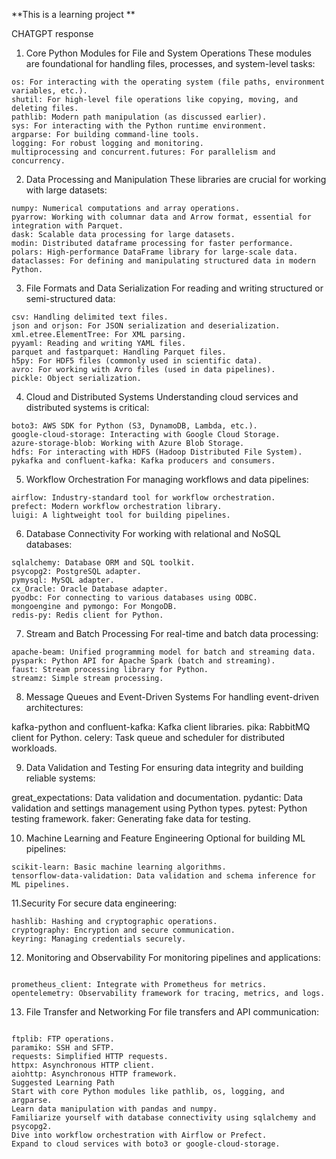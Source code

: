 **This is a learning project **

CHATGPT response

1. Core Python Modules for File and System Operations
These modules are foundational for handling files, processes, and system-level tasks:

```aiignore
os: For interacting with the operating system (file paths, environment variables, etc.).
shutil: For high-level file operations like copying, moving, and deleting files.
pathlib: Modern path manipulation (as discussed earlier).
sys: For interacting with the Python runtime environment.
argparse: For building command-line tools.
logging: For robust logging and monitoring.
multiprocessing and concurrent.futures: For parallelism and concurrency.
```
2. Data Processing and Manipulation
These libraries are crucial for working with large datasets:

```andas: Data manipulation and analysis.
numpy: Numerical computations and array operations.
pyarrow: Working with columnar data and Arrow format, essential for integration with Parquet.
dask: Scalable data processing for large datasets.
modin: Distributed dataframe processing for faster performance.
polars: High-performance DataFrame library for large-scale data.
dataclasses: For defining and manipulating structured data in modern Python.
```
3. File Formats and Data Serialization
For reading and writing structured or semi-structured data:

```aiignore
csv: Handling delimited text files.
json and orjson: For JSON serialization and deserialization.
xml.etree.ElementTree: For XML parsing.
pyyaml: Reading and writing YAML files.
parquet and fastparquet: Handling Parquet files.
h5py: For HDF5 files (commonly used in scientific data).
avro: For working with Avro files (used in data pipelines).
pickle: Object serialization.
```
4. Cloud and Distributed Systems
Understanding cloud services and distributed systems is critical:

```aiignore
boto3: AWS SDK for Python (S3, DynamoDB, Lambda, etc.).
google-cloud-storage: Interacting with Google Cloud Storage.
azure-storage-blob: Working with Azure Blob Storage.
hdfs: For interacting with HDFS (Hadoop Distributed File System).
pykafka and confluent-kafka: Kafka producers and consumers.

```
5. Workflow Orchestration
For managing workflows and data pipelines:

```aiignore
airflow: Industry-standard tool for workflow orchestration.
prefect: Modern workflow orchestration library.
luigi: A lightweight tool for building pipelines.
```
6. Database Connectivity
For working with relational and NoSQL databases:

```aiignore
sqlalchemy: Database ORM and SQL toolkit.
psycopg2: PostgreSQL adapter.
pymysql: MySQL adapter.
cx_Oracle: Oracle Database adapter.
pyodbc: For connecting to various databases using ODBC.
mongoengine and pymongo: For MongoDB.
redis-py: Redis client for Python.
```
7. Stream and Batch Processing
For real-time and batch data processing:

```aiignore
apache-beam: Unified programming model for batch and streaming data.
pyspark: Python API for Apache Spark (batch and streaming).
faust: Stream processing library for Python.
streamz: Simple stream processing.
```


8. Message Queues and Event-Driven Systems
For handling event-driven architectures:

kafka-python and confluent-kafka: Kafka client libraries.
pika: RabbitMQ client for Python.
celery: Task queue and scheduler for distributed workloads.


9. Data Validation and Testing
For ensuring data integrity and building reliable systems:

great_expectations: Data validation and documentation.
pydantic: Data validation and settings management using Python types.
pytest: Python testing framework.
faker: Generating fake data for testing.


10. Machine Learning and Feature Engineering
Optional for building ML pipelines:

```
scikit-learn: Basic machine learning algorithms.
tensorflow-data-validation: Data validation and schema inference for ML pipelines.

```

11.Security
For secure data engineering:

```aiignore
hashlib: Hashing and cryptographic operations.
cryptography: Encryption and secure communication.
keyring: Managing credentials securely.
```


12. Monitoring and Observability
For monitoring pipelines and applications:
```aiignore

prometheus_client: Integrate with Prometheus for metrics.
opentelemetry: Observability framework for tracing, metrics, and logs.

```

13. File Transfer and Networking
For file transfers and API communication:
```aiignore

ftplib: FTP operations.
paramiko: SSH and SFTP.
requests: Simplified HTTP requests.
httpx: Asynchronous HTTP client.
aiohttp: Asynchronous HTTP framework.
Suggested Learning Path
Start with core Python modules like pathlib, os, logging, and argparse.
Learn data manipulation with pandas and numpy.
Familiarize yourself with database connectivity using sqlalchemy and psycopg2.
Dive into workflow orchestration with Airflow or Prefect.
Expand to cloud services with boto3 or google-cloud-storage.
```